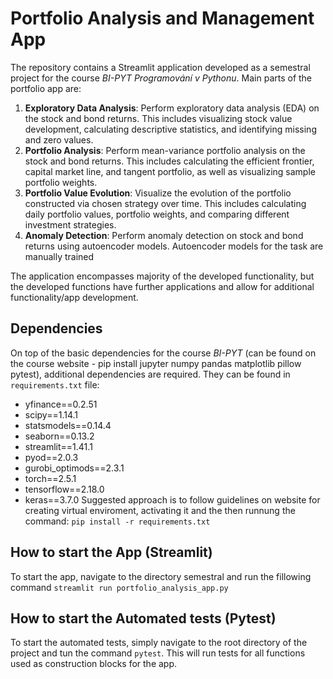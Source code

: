 # Portfolio Analysis and Management App

The repository contains a Streamlit application developed as a semestral project for the course *BI-PYT Programování v Pythonu*.
Main parts of the portfolio app are:
1. **Exploratory Data Analysis**: Perform exploratory data analysis (EDA) on the stock and bond returns. This includes visualizing stock value development, calculating descriptive statistics, and identifying missing and zero values.
2. **Portfolio Analysis**: Perform mean-variance portfolio analysis on the stock and bond returns. This includes calculating the efficient frontier, capital market line, and tangent portfolio, as well as visualizing sample portfolio weights.
3. **Portfolio Value Evolution**: Visualize the evolution of the portfolio constructed via chosen strategy over time. This includes calculating daily portfolio values, portfolio weights, and comparing different investment strategies.
4. **Anomaly Detection**: Perform anomaly detection on stock and bond returns using autoencoder models. Autoencoder models for the task are manually trained

The application encompasses majority of the developed functionality, but the developed functions have further applications and allow for additional functionality/app development.

## Dependencies
On top of the basic dependencies for the course *BI-PYT* (can be found on the course website - pip install jupyter numpy pandas matplotlib pillow pytest), additional dependencies are required. They can be found in `requirements.txt` file:
 - yfinance==0.2.51
 - scipy==1.14.1
 - statsmodels==0.14.4
 - seaborn==0.13.2
 - streamlit==1.41.1
 - pyod==2.0.3
 - gurobi_optimods==2.3.1
 - torch==2.5.1
 - tensorflow==2.18.0
 - keras==3.7.0
Suggested approach is to follow guidelines on website for creating virtual enviroment, activating it and the then runnung the command: `pip install -r requirements.txt`

## How to start the App (Streamlit)
To start the app, navigate to the directory semestral and run the fillowing command `streamlit run portfolio_analysis_app.py`

## How to start the Automated tests (Pytest)
To start the automated tests, simply navigate to the root directory of the project and tun the command `pytest`. This will run tests for all functions used as construction blocks for the app.
